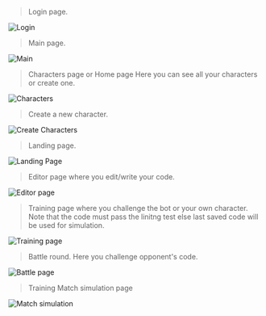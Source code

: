 > Login page.

![Login](/img/login.png)

> Main page.

![Main](/img/landing.png)

> Characters page or Home page Here you can see all your characters or create one.

![Characters](/img/chars.png)

> Create a new character.

![Create Characters](/img/create_char.png)

> Landing page.

![Landing Page](/img/landing_page.png)

> Editor page where you edit/write your code.

![Editor page](/img/editor.png)

> Training page where you challenge the bot or your own character. Note that the code must pass the linitng test else last saved code will be used for simulation.

![Training page](/img/action.png)

> Battle round. Here you challenge opponent's code.

![Battle page](/img/train_match.png)

> Training Match simulation page

![Match simulation](/img/challenge.png)
